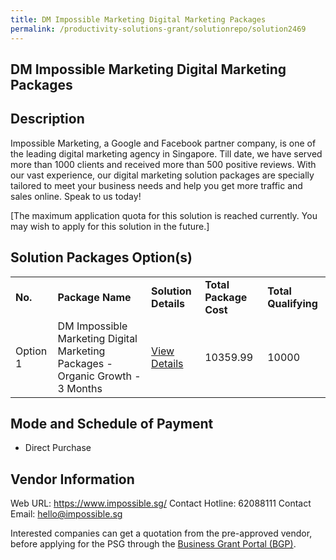 ```yaml
---
title: DM Impossible Marketing Digital Marketing Packages
permalink: /productivity-solutions-grant/solutionrepo/solution2469
---
```


## DM Impossible Marketing Digital Marketing Packages

## Description

Impossible Marketing, a Google and Facebook partner company, is one of the leading digital marketing agency in Singapore. Till date, we have served more than 1000 clients and received more than 500 positive reviews. With our vast experience, our digital marketing solution packages are specially tailored to meet your business needs and help you get more traffic and sales online. Speak to us today!


[The maximum application quota for this solution is reached currently. You may wish to apply for this solution in the future.]

## Solution Packages Option(s)

<table>
<tr>
<td><b>No.</b></td>
<td><b>Package Name</b></td>
<td><b>Solution Details</b></td>
<td><b>Total Package Cost</b></td>
<td><b>Total Qualifying</b></td>
</tr>
<tr>
<td>Option 1</td>
<td>DM Impossible Marketing Digital Marketing Packages - Organic Growth - 3 Months</td>
<td><a href='https://www.gobusiness.gov.sg/images/psg/Desensitised_Impossible_Marketing_DM_Annex_3_CR_wef_25_Nov_2021_Part_9.pdf'>View Details</a></td>
<td>10359.99</td>
<td>10000</td>
</tr>
</table>

## Mode and Schedule of Payment

 - Direct Purchase

## Vendor Information

 Web URL: https://www.impossible.sg/ 
Contact Hotline: 62088111 
Contact Email: hello@impossible.sg 


Interested companies can get a quotation from the pre-approved vendor, before applying for the PSG through the <a href='https://www.businessgrants.gov.sg/'>Business Grant Portal (BGP)</a>.

<script src="/jquery/resize-tables.js"></script>

